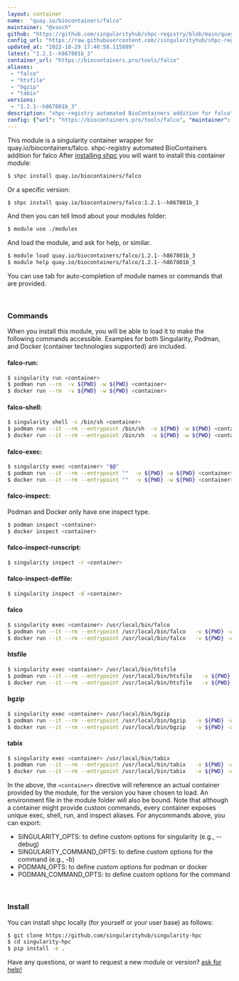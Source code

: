 ```yaml
---
layout: container
name:  "quay.io/biocontainers/falco"
maintainer: "@vsoch"
github: "https://github.com/singularityhub/shpc-registry/blob/main/quay.io/biocontainers/falco/container.yaml"
config_url: "https://raw.githubusercontent.com//singularityhub/shpc-registry/main/quay.io/biocontainers/falco/container.yaml"
updated_at: "2022-10-29 17:40:58.115889"
latest: "1.2.1--h867801b_3"
container_url: "https://biocontainers.pro/tools/falco"
aliases:
 - "falco"
 - "htsfile"
 - "bgzip"
 - "tabix"
versions:
 - "1.2.1--h867801b_3"
description: "shpc-registry automated BioContainers addition for falco"
config: {"url": "https://biocontainers.pro/tools/falco", "maintainer": "@vsoch", "description": "shpc-registry automated BioContainers addition for falco", "latest": {"1.2.1--h867801b_3": "sha256:6e83a10b0f59f7c8c9ef377006583374635f48a2cecf553f7123f25090917da2"}, "tags": {"1.2.1--h867801b_3": "sha256:6e83a10b0f59f7c8c9ef377006583374635f48a2cecf553f7123f25090917da2"}, "docker": "quay.io/biocontainers/falco", "aliases": {"falco": "/usr/local/bin/falco", "htsfile": "/usr/local/bin/htsfile", "bgzip": "/usr/local/bin/bgzip", "tabix": "/usr/local/bin/tabix"}}
---
```


This module is a singularity container wrapper for quay.io/biocontainers/falco.
shpc-registry automated BioContainers addition for falco
After [installing shpc](#install) you will want to install this container module:


```bash
$ shpc install quay.io/biocontainers/falco
```

Or a specific version:

```bash
$ shpc install quay.io/biocontainers/falco:1.2.1--h867801b_3
```

And then you can tell lmod about your modules folder:

```bash
$ module use ./modules
```

And load the module, and ask for help, or similar.

```bash
$ module load quay.io/biocontainers/falco/1.2.1--h867801b_3
$ module help quay.io/biocontainers/falco/1.2.1--h867801b_3
```

You can use tab for auto-completion of module names or commands that are provided.

<br>

### Commands

When you install this module, you will be able to load it to make the following commands accessible.
Examples for both Singularity, Podman, and Docker (container technologies supported) are included.

#### falco-run:

```bash
$ singularity run <container>
$ podman run --rm  -v ${PWD} -w ${PWD} <container>
$ docker run --rm  -v ${PWD} -w ${PWD} <container>
```

#### falco-shell:

```bash
$ singularity shell -s /bin/sh <container>
$ podman run --it --rm --entrypoint /bin/sh  -v ${PWD} -w ${PWD} <container>
$ docker run --it --rm --entrypoint /bin/sh  -v ${PWD} -w ${PWD} <container>
```

#### falco-exec:

```bash
$ singularity exec <container> "$@"
$ podman run --it --rm --entrypoint ""  -v ${PWD} -w ${PWD} <container> "$@"
$ docker run --it --rm --entrypoint ""  -v ${PWD} -w ${PWD} <container> "$@"
```

#### falco-inspect:

Podman and Docker only have one inspect type.

```bash
$ podman inspect <container>
$ docker inspect <container>
```

#### falco-inspect-runscript:

```bash
$ singularity inspect -r <container>
```

#### falco-inspect-deffile:

```bash
$ singularity inspect -d <container>
```


#### falco

```bash
$ singularity exec <container> /usr/local/bin/falco
$ podman run --it --rm --entrypoint /usr/local/bin/falco   -v ${PWD} -w ${PWD} <container> -c " $@"
$ docker run --it --rm --entrypoint /usr/local/bin/falco   -v ${PWD} -w ${PWD} <container> -c " $@"
```


#### htsfile

```bash
$ singularity exec <container> /usr/local/bin/htsfile
$ podman run --it --rm --entrypoint /usr/local/bin/htsfile   -v ${PWD} -w ${PWD} <container> -c " $@"
$ docker run --it --rm --entrypoint /usr/local/bin/htsfile   -v ${PWD} -w ${PWD} <container> -c " $@"
```


#### bgzip

```bash
$ singularity exec <container> /usr/local/bin/bgzip
$ podman run --it --rm --entrypoint /usr/local/bin/bgzip   -v ${PWD} -w ${PWD} <container> -c " $@"
$ docker run --it --rm --entrypoint /usr/local/bin/bgzip   -v ${PWD} -w ${PWD} <container> -c " $@"
```


#### tabix

```bash
$ singularity exec <container> /usr/local/bin/tabix
$ podman run --it --rm --entrypoint /usr/local/bin/tabix   -v ${PWD} -w ${PWD} <container> -c " $@"
$ docker run --it --rm --entrypoint /usr/local/bin/tabix   -v ${PWD} -w ${PWD} <container> -c " $@"
```



In the above, the `<container>` directive will reference an actual container provided
by the module, for the version you have chosen to load. An environment file in the
module folder will also be bound. Note that although a container
might provide custom commands, every container exposes unique exec, shell, run, and
inspect aliases. For anycommands above, you can export:

 - SINGULARITY_OPTS: to define custom options for singularity (e.g., --debug)
 - SINGULARITY_COMMAND_OPTS: to define custom options for the command (e.g., -b)
 - PODMAN_OPTS: to define custom options for podman or docker
 - PODMAN_COMMAND_OPTS: to define custom options for the command

<br>

### Install

You can install shpc locally (for yourself or your user base) as follows:

```bash
$ git clone https://github.com/singularityhub/singularity-hpc
$ cd singularity-hpc
$ pip install -e .
```

Have any questions, or want to request a new module or version? [ask for help!](https://github.com/singularityhub/singularity-hpc/issues)